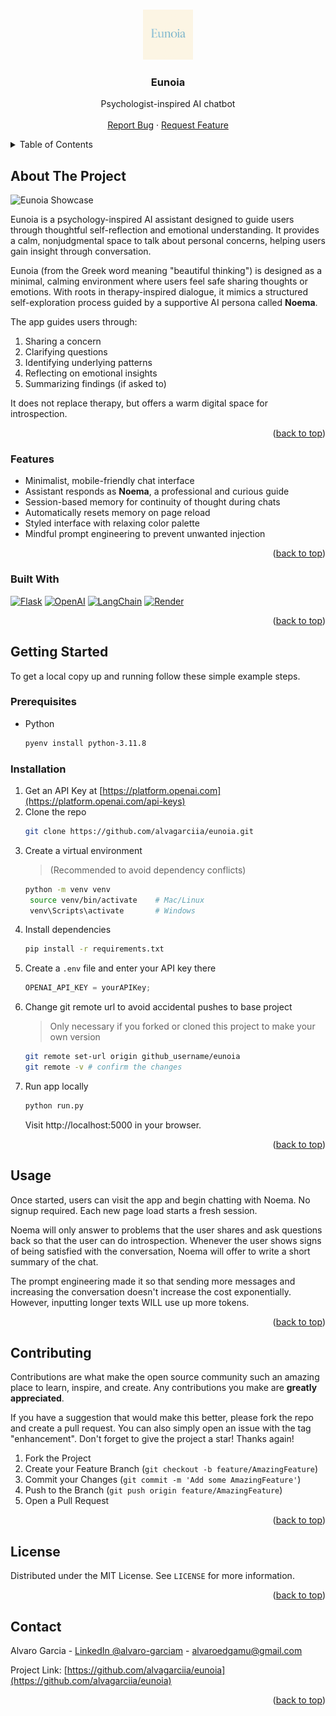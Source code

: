 <a id="readme-top"></a>
<!--
*** ReadMe template from Othneil Drew @othneildrew on GitHub
-->
<!-- [![project_license][license-shield]][license-url]
[![LinkedIn][linkedin-shield]][linkedin-url] -->


<!-- PROJECT LOGO -->
<br />
<div align="center">
  <a href="https://github.com/alvagarciia/eunoia">
    <img src="media/logo.png" alt="Logo" width="80" height="80">
  </a>

<h3 align="center">Eunoia</h3>

  <p align="center">
    Psychologist-inspired AI chatbot
    <br />
    <br />
    <a href="https://github.com/alvagarciia/eunoia/issues/new?labels=bug&template=bug-report---.md">Report Bug</a>
    &middot;
    <a href="https://github.com/alvagarciia/eunoia/issues/new?labels=enhancement&template=feature-request---.md">Request Feature</a>
  </p>
</div>



<!-- TABLE OF CONTENTS -->
<details>
  <summary>Table of Contents</summary>
  <ol>
    <li>
      <a href="#about-the-project">About The Project</a>
      <ul>
        <li><a href="#features">Features</a></li>
        <li><a href="#built-with">Built With</a></li>
      </ul>
    </li>
    <li>
      <a href="#getting-started">Getting Started</a>
      <ul>
        <li><a href="#prerequisites">Prerequisites</a></li>
        <li><a href="#installation">Installation</a></li>
      </ul>
    </li>
    <li><a href="#usage">Usage</a></li>
    <li><a href="#contributing">Contributing</a></li>
    <li><a href="#license">License</a></li>
    <li><a href="#contact">Contact</a></li>
  </ol>
</details>



<!-- ABOUT THE PROJECT -->
## About The Project

![Eunoia Showcase](./media/eunoia-demo.gif)

Eunoia is a psychology-inspired AI assistant designed to guide users through thoughtful self-reflection and emotional understanding. It provides a calm, nonjudgmental space to talk about personal concerns, helping users gain insight through conversation.

Eunoia (from the Greek word meaning "beautiful thinking") is designed as a minimal, calming environment where users feel safe sharing thoughts or emotions. With roots in therapy-inspired dialogue, it mimics a structured self-exploration process guided by a supportive AI persona called **Noema**.

The app guides users through:

1. Sharing a concern
2. Clarifying questions
3. Identifying underlying patterns
4. Reflecting on emotional insights
5. Summarizing findings (if asked to)

It does not replace therapy, but offers a warm digital space for introspection.

<p align="right">(<a href="#readme-top">back to top</a>)</p>


### Features

- Minimalist, mobile-friendly chat interface
- Assistant responds as **Noema**, a professional and curious guide
- Session-based memory for continuity of thought during chats
- Automatically resets memory on page reload
- Styled interface with relaxing color palette
- Mindful prompt engineering to prevent unwanted injection 

<p align="right">(<a href="#readme-top">back to top</a>)</p>


### Built With

[![Flask][flask]](https://flask.palletsprojects.com/en/stable/)
[![OpenAI][openai]](https://github.com/openai)
[![LangChain][langchain]](https://github.com/langchain-ai/langchain)
[![Render][render]](https://github.com/renderinc)

<p align="right">(<a href="#readme-top">back to top</a>)</p>



<!-- GETTING STARTED -->
## Getting Started

To get a local copy up and running follow these simple example steps.

### Prerequisites

* Python
  ```sh
  pyenv install python-3.11.8
  ```

### Installation

1. Get an API Key at [https://platform.openai.com](https://platform.openai.com/api-keys)
2. Clone the repo
   ```sh
   git clone https://github.com/alvagarciia/eunoia.git
   ```
3. Create a virtual environment
   >  (Recommended to avoid dependency conflicts)
   ```sh
   python -m venv venv
    source venv/bin/activate    # Mac/Linux
    venv\Scripts\activate       # Windows
   ```
4. Install dependencies
   ```sh
   pip install -r requirements.txt
   ```
5. Create a `.env` file and enter your API key there
   ```js
   OPENAI_API_KEY = yourAPIKey;
   ```
6. Change git remote url to avoid accidental pushes to base project
   > Only necessary if you forked or cloned this project to make your own version
   ```sh
   git remote set-url origin github_username/eunoia
   git remote -v # confirm the changes
   ```
7. Run app locally
   ```sh
   python run.py
   ```
   Visit http://localhost:5000 in your browser.

<p align="right">(<a href="#readme-top">back to top</a>)</p>



<!-- USAGE EXAMPLES -->
## Usage

Once started, users can visit the app and begin chatting with Noema. No signup required. Each new page load starts a fresh session.

Noema will only answer to problems that the user shares and ask questions back so that the user can do introspection. Whenever the user shows signs of being satisfied with the conversation, Noema will offer to write a short summary of the chat.

The prompt engineering made it so that sending more messages and increasing the conversation doesn't increase the cost exponentially. However, inputting longer texts WILL use up more tokens. 

<p align="right">(<a href="#readme-top">back to top</a>)</p>



<!-- CONTRIBUTING -->
## Contributing

Contributions are what make the open source community such an amazing place to learn, inspire, and create. Any contributions you make are **greatly appreciated**.

If you have a suggestion that would make this better, please fork the repo and create a pull request. You can also simply open an issue with the tag "enhancement".
Don't forget to give the project a star! Thanks again!

1. Fork the Project
2. Create your Feature Branch (`git checkout -b feature/AmazingFeature`)
3. Commit your Changes (`git commit -m 'Add some AmazingFeature'`)
4. Push to the Branch (`git push origin feature/AmazingFeature`)
5. Open a Pull Request

<p align="right">(<a href="#readme-top">back to top</a>)</p>



<!-- LICENSE -->
## License

Distributed under the MIT License. See `LICENSE` for more information.

<p align="right">(<a href="#readme-top">back to top</a>)</p>



<!-- CONTACT -->
## Contact

Alvaro Garcia - [LinkedIn @alvaro-garciam](https://www.linkedin.com/in/alvaro-garciam) - alvaroedgamu@gmail.com

Project Link: [https://github.com/alvagarciia/eunoia](https://github.com/alvagarciia/eunoia)

<p align="right">(<a href="#readme-top">back to top</a>)</p>



<!-- MARKDOWN LINKS & IMAGES -->
<!-- https://www.markdownguide.org/basic-syntax/#reference-style-links -->
[license-shield]: https://img.shields.io/github/license/alvagarciia/eunoia.svg?style=for-the-badge
[license-url]: https://github.com/alvagarciia/eunoia/blob/main/LICENSE
[linkedin-shield]: https://img.shields.io/badge/-LinkedIn-black.svg?style=for-the-badge&logo=linkedin&colorB=555
[linkedin-url]: https://linkedin.com/in/alvaro-garciam


[flask]: https://img.shields.io/badge/Flask-6BB5D7?style=for-the-badge&logo=flask&logoColor=white
[openai]: https://img.shields.io/badge/OpenAI-0f9e7b?style=for-the-badge&logo=openai&logoColor=white
[langchain]: https://img.shields.io/badge/LangChain-1C3C3C?style=for-the-badge&logo=langchain&logoColor=white
[render]: https://img.shields.io/badge/Render-8A05FF?style=for-the-badge&logo=render&logoColor=white